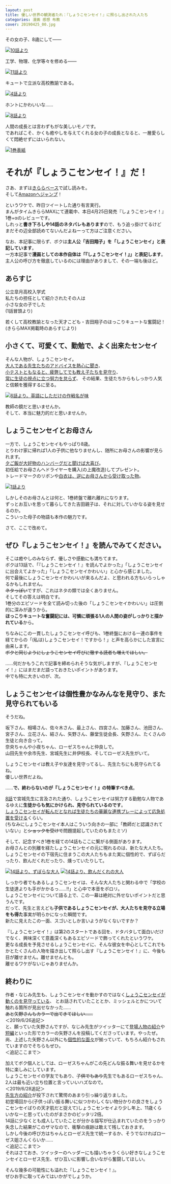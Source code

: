 ```yaml
---
layout: post
title: 優しい世界の観測者たれ：『しょうこセンセイ！』に照らし出された人たち
categories: 漫画 感想 布教
cover: 20190425_00.jpg
---
```


その女の子、8歳にして――

[![10話より](/images/20190425_01.jpg "10話より")](https://twitter.com/mangatimekirara/status/1075045320717950981)  

工学、物理、化学等々を修める――

[![11話より](/images/20190425_02.jpg "11話より")](https://twitter.com/mangatimekirara/status/1086280556273258497)  

キュートで立派な高校教諭である。

[![4話より](/images/20190425_03.jpg "4話より")](https://twitter.com/mangatimekirara/status/1052940161770639360)  

ホントにかわいいな……

[![8話より](/images/20190425_04.jpg "8話より")](https://twitter.com/mangatimekirara/status/1052940161770639360)  

人間の成長とは言わずもがな美しいモノです。  
であればこそ、かくも癒やしを与えてくれる女の子の成長となると、一層愛らしくて悶絶せずにはいられない。  

[![1巻表紙](/images/20190425_00.jpg "1巻表紙")](https://twitter.com/mangatimekirara/status/1107660573653626880)  

# それが『しょうこセンセイ！』だ！

さあ、まずは[きららベース](http://seiga.nicovideo.jp/comic/40348)で試し読みを。  
そして[Amazonへジャンプ](https://www.amazon.co.jp/dp/483227089)！

というワケで、昨日ツイートした通り有言実行。  
まんがタイムきららMAXにて連載中、本日4月25日発売『しょうこセンセイ！』1巻+αのレビューです。  
しれっと**書き下ろしや14話のネタバレもあります**ので、もう追っ掛けてるけどまだその辺全部読めてないんだよねーって方はご注意ください。

なお、本記事に限らず、ボクは**主人公「吉田翔子」を「しょうこセンセイ」と表記しています**。  
一方本記事で**漫画としての本作自体は「『しょうこセンセイ！』」と表記します**。  
主人公の呼び方を徹底しているのには理由がありまして、その一端も後ほど。

## あらすじ

公立皐月高校入学式  
私たちの担任として紹介されたその人は  
小さな女の子でした  
(1話冒頭より)

若くして高校教諭となった天才こども・吉田翔子のほっこりキュートな奮闘記！  
(きららMAX掲載時のあらすじより)

## 小さくて、可愛くて、勤勉で、よく出来たセンセイ

そんな人物が、しょうこセンセイ。  
[大人である先生たちのアドバイスを熱心に聞き](http://seiga.nicovideo.jp/watch/mg390209)、  
[小テストともなると、疲弊してでも教え子たちを見守り](http://seiga.nicovideo.jp/watch/mg388562)、  
[常に生徒の視点に立つ](http://seiga.nicovideo.jp/watch/mg390494)[努力を怠らず](http://seiga.nicovideo.jp/watch/mg390506)、  その結果、生徒たちからもしっかり人気と信頼を獲得するに至る。

[![6話より。英語にしただけの作戦名が味](/images/20190425_07.jpg "6話より")](http://seiga.nicovideo.jp/watch/mg390494)

教師の鏡だと思いませんか。  
そして、本当に魅力的だと思いませんか。

## しょうこセンセイとお母さん

一方で、しょうこセンセイもやっぱり8歳。  
とりわけ家に帰れば1人の子供に他なりませんし、随所にお母さんの影響が見られます。  
[夕ご飯が大好物のハンバーグだと聞けば大喜び](https://twitter.com/najimi03/status/1120689120580227074)。  
初任給でお母さんへドライヤーを購入(の上魔改造)してプレゼント。  
トレードマークのリボンや[白衣は、逆にお母さんから受け取った物](http://seiga.nicovideo.jp/watch/mg390508)。

[![1話より](/images/20190425_08.jpg "1話より")](http://seiga.nicovideo.jp/watch/mg387112)

しかしそのお母さんとは何と、1巻終盤で離れ離れになります。  
ずっとお互いを思って暮らしてきた吉田親子は、それに対していかなる姿を見せるのか。  
こういった母子の物語も本作の魅力です。

さて、ここで改めて。

## ぜひ『しょうこセンセイ！』を読んでみてください。  

そこは癒やしのみならず、優しさや感動にも満ちてます。  
ボクは13話で、「『しょうこセンセイ！』を読んでよかった」「しょうこセンセイに出会えてよかった」「しょうこセンセイかわいい」と心から感じました。  
何で最後にしょうこセンセイかわいいが来るんだよ、と思われる方もいらっしゃるかもしれません。  
~~ネタっぽい~~ですが、これはネタの類では全くありません。  
そしてその答えは明白です。  
1巻分のエピソードを全て読み切った後の「しょうこセンセイかわいい」は圧倒的に深みが違うから。  
**ほっこりキュートな奮闘記には、可憐に頑張る1人の人間の姿がしっかりと描かれている**から。

ちなみにこの一貫したしょうこセンセイ呼びも、1巻終盤における一連の事件を経てからの「(私は)しょうこセンセイ！ですから！」と声を高らかにした宣言に由来します。  
~~ボクと同じようにしょうこセンセイ呼びに徹する読者も増えてほしい。~~

……何だかもうこれで記事を締められそうな気がしますが、『しょうこセンセイ！』にはまだまだ語っておきたいポイントがあります。  
中でも特に大きいのが、次。

## しょうこセンセイは個性豊かなみんなを見守り、また見守られてもいる

そうだね。  

坂下さん、相場さん、佐々木さん、最上さん、四宮さん、加藤さん、池田さん、宮子さん、立花さん、結さん、矢野さん、藤堂生徒会長、矢野さん、たくさんの生徒と向き合って。  
奈央ちゃんや小夜ちゃん、ローゼスちゃんと仲良しで。  
山田先生や余市先生、宮城先生に井伊校長、そしてローゼス先生がいて。

しょうこセンセイは教え子や友達を見守ってるし、先生たちにも見守られてるね。  
優しい世界だよね。

……**で、終わらないのが『しょうこセンセイ！』の特筆すべき点**。

[8話](http://seiga.nicovideo.jp/watch/mg390508)で宮城先生に言及された通り、しょうこセンセイは努力する勤勉な人物であるゆえに**生徒からも気にかけられ、見守られているのです**。  
[しょうこセンセイが転んだとなれば生徒たちの華麗な連携プレーによって応急処置を受ける](http://seiga.nicovideo.jp/watch/mg387603)くらい。  
(ちなみにしょうこセンセイ本人はこういう向きの一部に「教師だと認識されていない」と~~ショックを受けて~~問題提起していたのもまたミソ)

そして、記念すべき1巻を経ての14話もここに繋がる側面があります。  
お母さんとの別離を経たしょうこセンセイの元に現れるのは、新たな大人たち。  
しょうこセンセイの下宿先に住まうこの大人たちもまた実に個性的で、ずぼらだったり、飲んだくれだったり、燻っていたりして。  

[![14話より、ずぼらな大人](/images/20190425_05.jpg "14話より、ずぼらな大人")](https://twitter.com/mangatimekirara/status/1118892698776158208)
[![14話より、飲んだくれの大人](/images/20190425_06.jpg "14話より、飲んだくれの大人")](https://twitter.com/mangatimekirara/status/1118892698776158208)

しっかり者でもあるしょうこセンセイは、そんな大人たちと関わる中で「学校の生徒達よりも手がかかるっ……!!」と心中で本音をポロリ。  
しょうこセンセイについて語る上で、この一幕は絶対に外せないポイントだと思うんです。  
だって、先生と言えども**子供であるしょうこセンセイが、大人たちを見守る立場をも得た**事実が明らかになった瞬間です。  
新たに見えたこの一面、スゴいとしか言いようがなくないですか？

『しょうこセンセイ！』は第2のスタートである回を、ドタバタして面白いだけでなく、興味深くて意義深くもあるエピソードで飾ってくれたというワケ。  
更なる成長を予見させるしょうこセンセイに、そんな彼女を中心としてこれでもかとたくさんの人物を描き出して照らし出す『しょうこセンセイ！』に、今後も目が離せません。離せませんとも。  
離せるワケがないじゃありませんか。

## 終わりに

作者・なじみ先生も、しょうこセンセイを動かすのではなく[しょうこセンセイが動くのを](https://twitter.com/najimi03/status/1116298566958374912)[見守っている](https://twitter.com/najimi03/status/1116298960824438784)、
とお話されていたこととか、ミッシェルとかについて触れる箇所が見出せなかった……  
~~あと矢野さんもカラーで出てきてほしい……~~  
＜2019/6/26追記＞  
と、願っていた矢野さんですが、なじみ先生がツイッターにて[登場人物の紹介](https://twitter.com/najimi03/status/1141315215981547521)や[短編](https://twitter.com/najimi03/status/1126478569276706816)といった形でカラーの矢野さんを投稿してくださっています。やったぜ。  
尚、上述した矢野さん以外にも[個性的な](https://twitter.com/najimi03/status/1136621024827412481)[面々](https://twitter.com/najimi03/status/1138800284010930177)が揃っていて、もちろん紹介もされていますのでそちらもぜひ。  
＜追記ここまで＞

加えてボク個人としては、ローゼスちゃんがこの先どんな振る舞いを見せるかを特に楽しみにしています。  
しょうこセンセイの学友でもあり、~~子供でもあり~~先生でもあるローゼスちゃん、2人は最も近い立ち位置と言っていいハズなので。  
＜2019/6/28追記＞  
[先生方の紹介](https://twitter.com/najimi03/status/1144571390755950592)が投下されて驚愕のあまり引っ繰り返りました。  
初登場回から(子供っぽい振る舞いに似つかわしくない物分かりの良さをしょうこセンセイばりの天才肌だと捉えて)しょうこセンセイより少し年上、11歳くらいかなーと思っていたのがまさかのピッタリ2倍。  
14話に少なくとも成人していたことが分かる描写が仕込まれていたのをうっかり失念した結果がこのザマなので、衝撃の痕跡は敢えて残しておきます。  
しかし今後の呼び方はちゃんとローゼス先生で統一するか、そうでなければローゼス姐さんくらいか……  
＜追記ここまで＞  
それはさておき、ツイッターのヘッダーにも描いちゃうくらい好きなしょうこセンセイとローゼス先生、ぜひ互いに影響し合いながら奮闘してほしい。

そんな幾多の可能性にも溢れた『しょうこセンセイ！』。  
ぜひお手に取ってみてはいかがでしょうか。
